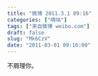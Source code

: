 ```yaml
---
title: "微博 2011.3.1 09:16"
categories: ["嘀咕"]
tags: ["来自微博 weibo.com"]
draft: false
slug: "Mk6CzV"
date: "2011-03-01 09:16:00"
---
```


<p>不屑理你。 ​​​​</p>

